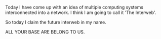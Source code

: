 Today I have come up with an idea of multiple computing systems interconnected into a network.
I think I am going to call it 'The Interweb'.

So today I claim the future interweb in my name.

ALL YOUR BASE ARE BELONG TO US.
